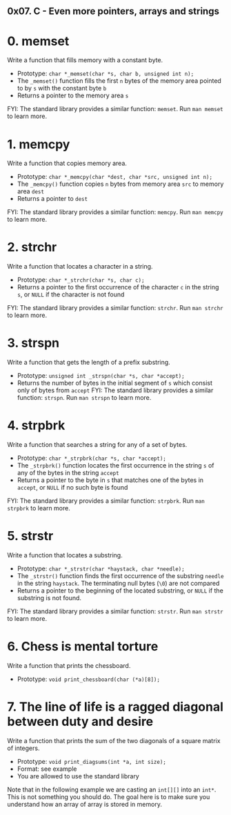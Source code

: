 ## 0x07. C - Even more pointers, arrays and strings

#  0. memset

Write a function that fills memory with a constant byte.

*  Prototype: `char *_memset(char *s, char b, unsigned int n);`
*  The `_memset()` function fills the first `n` bytes of the memory area pointed to by `s` with the constant byte `b`
*  Returns a pointer to the memory area `s`

FYI: The standard library provides a similar function: `memset`. Run `man memset` to learn more.

#  1. memcpy

Write a function that copies memory area.

*  Prototype: `char *_memcpy(char *dest, char *src, unsigned int n);`
*  The `_memcpy()` function copies `n` bytes from memory area `src` to memory area `dest`
*  Returns a pointer to `dest`

FYI: The standard library provides a similar function: `memcpy`. Run `man memcpy` to learn more.

#  2. strchr

Write a function that locates a character in a string.

*  Prototype: `char *_strchr(char *s, char c);`
*  Returns a pointer to the first occurrence of the character `c` in the string `s`, or `NULL` if the character is not found

FYI: The standard library provides a similar function: `strchr`. Run `man strchr` to learn more.

#  3. strspn

Write a function that gets the length of a prefix substring.

*  Prototype: `unsigned int _strspn(char *s, char *accept);`
*  Returns the number of bytes in the initial segment of `s` which consist only of bytes from `accept`
FYI: The standard library provides a similar function: `strspn`. Run `man strspn` to learn more.

#  4. strpbrk

Write a function that searches a string for any of a set of bytes.

*  Prototype: `char *_strpbrk(char *s, char *accept);`
*  The `_strpbrk()` function locates the first occurrence in the string `s` of any of the bytes in the string `accept`
*  Returns a pointer to the byte in `s` that matches one of the bytes in `accept`, or `NULL` if no such byte is found

FYI: The standard library provides a similar function: `strpbrk`. Run `man strpbrk` to learn more.

#  5. strstr

Write a function that locates a substring.

*  Prototype: `char *_strstr(char *haystack, char *needle);`
*  The `_strstr()` function finds the first occurrence of the substring `needle` in the string `haystack`. The terminating null bytes (`\0`) are not compared
*  Returns a pointer to the beginning of the located substring, or `NULL` if the substring is not found.

FYI: The standard library provides a similar function: `strstr`. Run `man strstr` to learn more.

#  6. Chess is mental torture

Write a function that prints the chessboard.

*  Prototype: `void print_chessboard(char (*a)[8]);`

#  7. The line of life is a ragged diagonal between duty and desire

Write a function that prints the sum of the two diagonals of a square matrix of integers.

*  Prototype: `void print_diagsums(int *a, int size);`
*  Format: see example
*  You are allowed to use the standard library

Note that in the following example we are casting an `int[][]` into an `int*`. This is not something you should do. The goal here is to make sure you understand how an array of array is stored in memory.